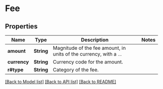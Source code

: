 # Fee

## Properties

Name | Type | Description | Notes
------------ | ------------- | ------------- | -------------
**amount** | **String** | Magnitude of the fee amount, in units of the currency, with a `.`. | 
**currency** | **String** | Currency code for the amount. | 
**r#type** | **String** | Category of the fee. | 

[[Back to Model list]](../README.md#documentation-for-models) [[Back to API list]](../README.md#documentation-for-api-endpoints) [[Back to README]](../README.md)


